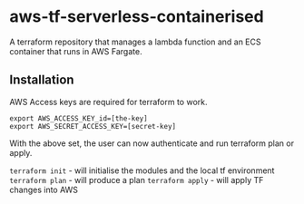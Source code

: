 # aws-tf-serverless-containerised

A terraform repository that manages a lambda function and an ECS container that runs in AWS Fargate.

## Installation

AWS Access keys are required for terraform to work.

```
export AWS_ACCESS_KEY_id=[the-key]
export AWS_SECRET_ACCESS_KEY=[secret-key]
```

With the above set, the user can now authenticate and run terraform plan or apply.

`terraform init` - will initialise the modules and the local tf environment
`terraform plan` - will produce a plan
`terraform apply` - will apply TF changes into AWS

